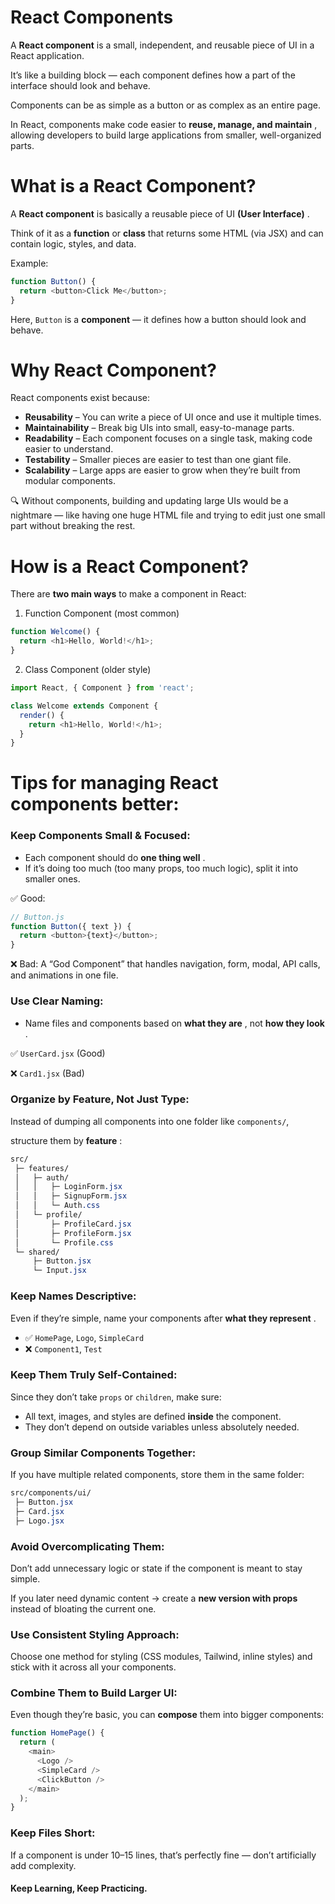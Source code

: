# React Components

A **React component** is a small, independent, and reusable piece of UI in a React application.

It’s like a building block — each component defines how a part of the interface should look and behave.

Components can be as simple as a button or as complex as an entire page.

In React, components make code easier to  **reuse, manage, and maintain** , allowing developers to build large applications from smaller, well-organized parts.

# What is a React Component?

A **React component** is basically a reusable piece of UI  **(User Interface)** .

Think of it as a **function** or **class** that returns some HTML (via JSX) and can contain logic, styles, and data.

Example:

```javascript
function Button() {
  return <button>Click Me</button>;
}
```

Here, `Button` is a **component** — it defines how a button should look and behave.

# Why React Component?

React components exist because:

* **Reusability** – You can write a piece of UI once and use it multiple times.
* **Maintainability** – Break big UIs into small, easy-to-manage parts.
* **Readability** – Each component focuses on a single task, making code easier to understand.
* **Testability** – Smaller pieces are easier to test than one giant file.
* **Scalability** – Large apps are easier to grow when they’re built from modular components.

🔍 Without components, building and updating large UIs would be a nightmare — like having one huge HTML file and trying to edit just one small part without breaking the rest.

# How is a React Component?

There are **two main ways** to make a component in React:

1. Function Component (most common)

```javascript
function Welcome() {
  return <h1>Hello, World!</h1>;
}
```

2. Class Component (older style)

```javascript
import React, { Component } from 'react';

class Welcome extends Component {
  render() {
    return <h1>Hello, World!</h1>;
  }
}
```

# Tips for managing React components better:

### Keep Components Small & Focused:

* Each component should do  **one thing well** .
* If it’s doing too much (too many props, too much logic), split it into smaller ones.

✅ Good:

```javascript
// Button.js
function Button({ text }) {
  return <button>{text}</button>;
}
```

❌ Bad: A “God Component” that handles navigation, form, modal, API calls, and animations in one file.

### Use Clear Naming:

* Name files and components based on  **what they are** , not  **how they look** .

✅ `UserCard.jsx` (Good)

❌ `Card1.jsx` (Bad)

### Organize by Feature, Not Just Type:

Instead of dumping all components into one folder like `components/`,

structure them by  **feature** :

```css
src/
 ├─ features/
 │   ├─ auth/
 │   │   ├─ LoginForm.jsx
 │   │   ├─ SignupForm.jsx
 │   │   └─ Auth.css
 │   └─ profile/
 │       ├─ ProfileCard.jsx
 │       ├─ ProfileForm.jsx
 │       └─ Profile.css
 └─ shared/
     ├─ Button.jsx
     └─ Input.jsx

```

### Keep Names Descriptive:

Even if they’re simple, name your components after  **what they represent** .

* ✅ `HomePage`, `Logo`, `SimpleCard`
* ❌ `Component1`, `Test`

### Keep Them Truly Self-Contained:

Since they don’t take `props` or `children`, make sure:

* All text, images, and styles are defined **inside** the component.
* They don’t depend on outside variables unless absolutely needed.

### Group Similar Components Together:

If you have multiple related components, store them in the same folder:

```css
src/components/ui/
 ├─ Button.jsx
 ├─ Card.jsx
 ├─ Logo.jsx
```

### Avoid Overcomplicating Them:

Don’t add unnecessary logic or state if the component is meant to stay simple.

If you later need dynamic content → create a **new version with props** instead of bloating the current one.

### Use Consistent Styling Approach:

Choose one method for styling (CSS modules, Tailwind, inline styles) and stick with it across all your components.

### Combine Them to Build Larger UI:

Even though they’re basic, you can **compose** them into bigger components:

```javascript
function HomePage() {
  return (
    <main>
      <Logo />
      <SimpleCard />
      <ClickButton />
    </main>
  );
}
```

### Keep Files Short:

If a component is under 10–15 lines, that’s perfectly fine — don’t artificially add complexity.


#### Keep Learning, Keep Practicing.
